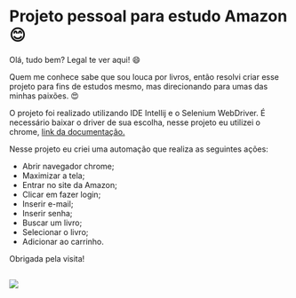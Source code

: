 # Projeto pessoal para estudo Amazon :blush:

Olá, tudo bem? Legal te ver aqui! :smile:

Quem me conhece sabe que sou louca por livros, então resolvi criar esse projeto para fins de estudos mesmo, mas direcionando para umas das minhas paixões. :heart_eyes:

O projeto foi realizado utilizando IDE Intellij e o Selenium WebDriver. É necessário baixar o driver de sua escolha, nesse projeto eu utilizei o chrome, [link da documentação.](https://www.selenium.dev/documentation/webdriver/)

Nesse projeto eu criei uma automação que realiza as seguintes ações:
* Abrir navegador chrome;
* Maximizar a tela;
* Entrar no site da Amazon;
* Clicar em fazer login;
* Inserir e-mail;
* Inserir senha;
* Buscar um livro;
* Selecionar o livro;
* Adicionar ao carrinho.


Obrigada pela visita!
##
 <a href="https://www.linkedin.com/in/j%C3%A9ssica-nicodemos-de-melo/" target="_blank"><img src="https://img.shields.io/badge/-LinkedIn-%230077B5?style=for-the-badge&logo=linkedin&logoColor=white" target="_blank"></a>   
